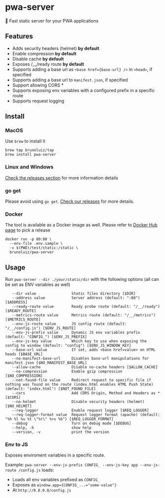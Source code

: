 # pwa-server

🚀 Fast static server for your PWA applications

## Features

- Adds security headers (helmet) **by default**
- Enable compression **by default**
- Disable cache **by default**
- Exposes /__/ready route **by default**
- Supports adding a base url as `<base href={base-url} />` in `<head>`, if specified
- Supports adding a base url to `manifest.json`, if specified
- Support allowing CORS *
- Supports exposing env variables with a configured prefix in a specific route
- Supports request logging

## Install

### MacOS

Use `brew` to install it

```
brew tap brunoluiz/tap
brew install pwa-server
```

### Linux and Windows

[Check the releases section](https://github.com/brunoluiz/pwa-server/releases) for more information details 

### go get

Please avoid using `go get`. [Check our releases](https://github.com/brunoluiz/pwa-server/releases) for more details.

### Docker

The tool is available as a Docker image as well. Please refer to [Docker Hub page](https://hub.docker.com/r/brunoluiz/pwa-server/tags) to pick a release

```
docker run -p 80:80 \
  --env-file .env.sample \
  -v $(PWD)/test/static:/static \
  brunoluiz/pwa-server
```

## Usage

Run `pwa-server --dir ./your/static/dir` with the following options (all can be set as ENV variables as well)

```
   --dir value                Static files directory [$DIR]
   --address value            Server address (default: ":80") [$ADDRESS]
   --ready-route value        Ready probe route (default: "/__/ready") [$READY_ROUTE]
   --metrics-route value      Metrics route (default: "/__/metrics") [$METRICS_ROUTE]
   --env-js-route value       JS config route (default: "/__/config.js") [$ENV_JS_ROUTE]
   --env-js-prefix value      Dynamic JS env variables prefix (default: "CONFIG_") [$ENV_JS_PREFIX]
   --env-js-key value         Which key to use when exposing the config to window (default: "config") [$ENV_JS_WINDOW_KEY]
   --base-url value           If set, adds <base href=value> on HTML heads [$BASE_URL]
   --no-manifest-base-url     Disables base-url manipulations for manifest.json [$NO_MANIFEST_BASE_URL]
   --allow-cache              Disable no-cache headers [$ALLOW_CACHE]
   --no-compression           Enable gzip compression [$NO_COMPRESSION]
   --not-found-file value     Redirect request to specific file if nothing was found on the route (index.html enables HTML Push State) (default: "index.html") [$NOT_FOUND_FILE]
   --cors                     Add CORS Origin, Method and Headers as * [$CORS]
   --no-helmet                Disable security headers (helmet) [$NO_HELMET]
   --req-logger               Enable request logger [$REQ_LOGGER]
   --req-logger-format value  Request logger format (apache) (default: "%h %l %u %t \"%r\" %>s %b") [$REQ_LOGGER_FORMAT]
   --debug                    Turn on debug mode [$DEBUG]
   --help, -h                 show help
   --version, -v              print the version
```

### Env to JS

Exposes enviroment variables in a specific route.

Example: `pwa-server --env-js-prefix CONFIG_ --env-js-key app --env-js-route /config.js` loads:
- Loads all env variables prefixed as `CONFIG_`
- Exposes as `window.app={CONFIG_...="some-value"}`
- At `http://0.0.0.0/config.js`

